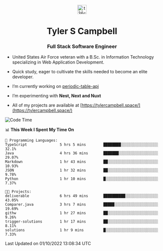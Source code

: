 <p align="center">
<a href="https://www.linkedin.com/in/t36campbell" target="blank"><img align="center" src="https://ik.imagekit.io/t36campbell/Portfolio/linkedin.png.original_m8bbGgPh6.png" alt="t36campbell" height="30" width="30" /></a>
</p>
<h1 align="center">Tyler S Campbell</h1>
<h3 align="center">Full Stack Software Engineer</h3>

* United States Air Force veteran with a B.Sc. in Information Technology specializing in Web Application Development. 

* Quick study, eager to cultivate the skills needed to become an elite developer.

* I’m currently working on [periodic-table-api](https://github.com/t36campbell/periodic-table-api)

* I’m experimenting with **Nest, Next and Nuxt**

* All of my projects are available at [https://tylercampbell.space/](https://tylercampbell.space/)

<!--START_SECTION:waka-->
![Code Time](http://img.shields.io/badge/Code%20Time-1%2C833%20hrs%2020%20mins-blue)

📊 **This Week I Spent My Time On** 

```text
💬 Programming Languages: 
TypeScript               5 hrs 5 mins        ████████░░░░░░░░░░░░░░░░░   32.1% 
Java                     4 hrs 36 mins       ███████░░░░░░░░░░░░░░░░░░   29.07% 
Markdown                 1 hr 43 mins        ██░░░░░░░░░░░░░░░░░░░░░░░   10.93% 
JSON                     1 hr 32 mins        ██░░░░░░░░░░░░░░░░░░░░░░░   9.78% 
Python                   1 hr 10 mins        █░░░░░░░░░░░░░░░░░░░░░░░░   7.37%

🐱‍💻 Projects: 
deliverable              6 hrs 49 mins       ██████████░░░░░░░░░░░░░░░   43.05% 
Comparer.java            3 hrs 7 mins        █████░░░░░░░░░░░░░░░░░░░░   19.69% 
githw                    1 hr 27 mins        ██░░░░░░░░░░░░░░░░░░░░░░░   9.26% 
trigger-solutions        1 hr 17 mins        ██░░░░░░░░░░░░░░░░░░░░░░░   8.11% 
solutions                1 hr 9 mins         █░░░░░░░░░░░░░░░░░░░░░░░░   7.33%

```


 Last Updated on 01/10/2022 13:08:34 UTC
<!--END_SECTION:waka-->
